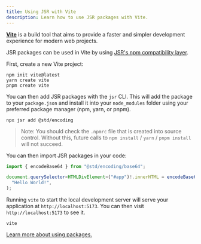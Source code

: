 ```yaml
---
title: Using JSR with Vite
description: Learn how to use JSR packages with Vite.
---
```


[**Vite**](https://vitejs.dev) is a build tool that aims to provide a faster and
simpler development experience for modern web projects.

JSR packages can be used in Vite by using
[JSR's npm compatibility layer](/docs/npm-compatibility).

First, create a new Vite project:

```shell
npm init vite@latest
yarn create vite
pnpm create vite
```

You can then add JSR packages with the `jsr` CLI. This will add the package to
your `package.json` and install it into your `node_modules` folder using your
preferred package manager (npm, yarn, or pnpm).

```shell
npx jsr add @std/encoding
```

> Note: You should check the `.npmrc` file that is created into source control.
> Without this, future calls to `npm install` / `yarn` / `pnpm install` will not
> succeed.

You can then import JSR packages in your code:

```ts
import { encodeBase64 } from "@std/encoding/base64";

document.querySelector<HTMLDivElement>("#app")!.innerHTML = encodeBase64(
  "Hello World!",
);
```

Running `vite` to start the local development server will serve your application
at `http://localhost:5173`. You can then visit `http://localhost:5173` to see
it.

```shell
vite
```

[Learn more about using packages.](/docs/using-packages)
